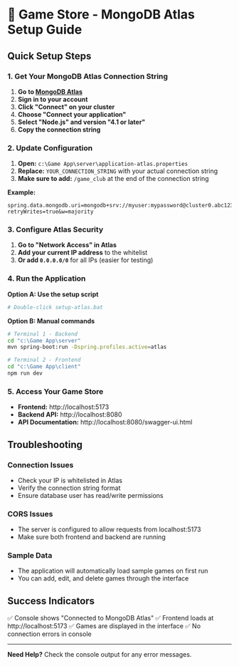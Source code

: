 # 🚀 Game Store - MongoDB Atlas Setup Guide

## Quick Setup Steps

### 1. Get Your MongoDB Atlas Connection String

1. **Go to [MongoDB Atlas](https://www.mongodb.com/atlas)**
2. **Sign in to your account**
3. **Click "Connect" on your cluster**
4. **Choose "Connect your application"**
5. **Select "Node.js" and version "4.1 or later"**
6. **Copy the connection string**

### 2. Update Configuration

1. **Open:** `c:\Game App\server\application-atlas.properties`
2. **Replace:** `YOUR_CONNECTION_STRING` with your actual connection string
3. **Make sure to add:** `/game_club` at the end of the connection string

**Example:**
```
spring.data.mongodb.uri=mongodb+srv://myuser:mypassword@cluster0.abc123.mongodb.net/game_club?retryWrites=true&w=majority
```

### 3. Configure Atlas Security

1. **Go to "Network Access" in Atlas**
2. **Add your current IP address** to the whitelist
3. **Or add `0.0.0.0/0`** for all IPs (easier for testing)

### 4. Run the Application

**Option A: Use the setup script**
```bash
# Double-click setup-atlas.bat
```

**Option B: Manual commands**
```bash
# Terminal 1 - Backend
cd "c:\Game App\server"
mvn spring-boot:run -Dspring.profiles.active=atlas

# Terminal 2 - Frontend
cd "c:\Game App\client"
npm run dev
```

### 5. Access Your Game Store

- **Frontend:** http://localhost:5173
- **Backend API:** http://localhost:8080
- **API Documentation:** http://localhost:8080/swagger-ui.html

## Troubleshooting

### Connection Issues
- Check your IP is whitelisted in Atlas
- Verify the connection string format
- Ensure database user has read/write permissions

### CORS Issues
- The server is configured to allow requests from localhost:5173
- Make sure both frontend and backend are running

### Sample Data
- The application will automatically load sample games on first run
- You can add, edit, and delete games through the interface

## Success Indicators
✅ Console shows "Connected to MongoDB Atlas"
✅ Frontend loads at http://localhost:5173
✅ Games are displayed in the interface
✅ No connection errors in console

---
**Need Help?** Check the console output for any error messages.
